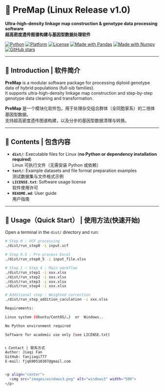 # 🍑 PreMap (Linux Release v1.0)

**Ultra-high-density linkage map construction & genotype data processing software**  
**超高密度遗传图谱构建与基因型数据处理软件**

[![Python](https://img.shields.io/badge/python-3.8%2B-blue?logo=python)](https://www.python.org/)
[![Platform](https://img.shields.io/badge/Platform-Linux-green?logo=linux)](https://www.linux.org/)
[![License](https://img.shields.io/badge/License-Custom-yellow)](LICENSE.txt)
[![Made with Pandas](https://img.shields.io/badge/Made%20with-Pandas-150458?logo=pandas)](https://pandas.pydata.org/)
[![Made with Numpy](https://img.shields.io/badge/Made%20with-NumPy-013243?logo=numpy)](https://numpy.org/)
[![GitHub stars](https://img.shields.io/github/stars/fanjiaqi777/PreMap-V1.0-release?style=social)](https://github.com/fanjiaqi777/PreMap-V1.0-release)

---

## 📌 Introduction | 软件简介
**PreMap** is a modular software package for processing diploid genotype data of hybrid populations (full-sib families).  
It supports ultra-high-density linkage map construction and step-by-step genotype data cleaning and transformation.

**PreMap** 是一个模块化软件包，用于处理杂交组合群体（全同胞家系）的二倍体基因型数据。  
支持超高密度遗传图谱构建，以及分步的基因型数据清理与转换。

---

## 📂 Contents | 包含内容
- **`dist/`**: Executable files for Linux (**no Python or dependency installation required**)  
  Linux 可执行文件（无需安装 Python 或依赖）
- **`test/`**: Example datasets and file format preparation examples  
  测试数据集与文件格式示例
- **`LICENSE.txt`**: Software usage license  
  软件使用许可
- **`README.md`**: User guide  
  用户指南

---



## 🚀 Usage（Quick Start） | 使用方法(快速开始)
Open a terminal in the `dist/` directory and run:

```bash
# Step 0 : VCF processing
./dist/run_step0 -i input.vcf

# Step 0.5 : Pre-process Excel
./dist/run_step0_5 -i input_file.xlsx

# Step 1 ~ Step 4 : Main workflow
./dist/run_step1 -i xxx.xlsx
./dist/run_step2 -i xxx.xlsx
./dist/run_step3 -i xxx.xlsx
./dist/run_step4 -i xxx.xlsx

# Additional step : Weighted correction
./dist/run_step_addition_caculation -i xxx.xlsx

Requirements:

Linux system (Ubuntu/CentOS/…)  or  Windows..

No Python environment required

Software for academic use only (see LICENSE.txt)


📞 Contact | 联系方式
Author: Jiaqi Fan
GitHub: fanjiaqi777
E-mail: fjq690510307@gmail.com


<p align="center">
  <img src="images/windows3.png" alt="windows3" width="500">
</p>



